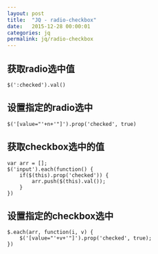 ```yaml
---
layout: post
title:  "JQ - radio-checkbox"
date:   2015-12-28 00:00:01
categories: jq
permalink: jq/radio-checkbox
---
```




## 获取radio选中值

	$(':checked').val()

## 设置指定的radio选中

	$('[value="'+n+'"]').prop('checked', true)


## 获取checkbox选中的值

	var arr = [];
	$('input').each(function() {
		if($(this).prop('checked')) {
			arr.push($(this).val());
		}
	})

## 设置指定的checkbox选中

	$.each(arr, function(i, v) {
		$('[value="'+v+'"]').prop('checked', true);
	})
